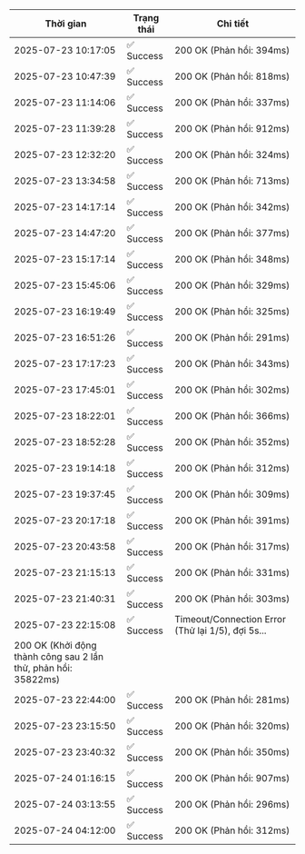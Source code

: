 | Thời gian | Trạng thái | Chi tiết |
|---|---|---|
| 2025-07-23 10:17:05 | ✅ Success | 200 OK (Phản hồi: 394ms) |
| 2025-07-23 10:47:39 | ✅ Success | 200 OK (Phản hồi: 818ms) |
| 2025-07-23 11:14:06 | ✅ Success | 200 OK (Phản hồi: 337ms) |
| 2025-07-23 11:39:28 | ✅ Success | 200 OK (Phản hồi: 912ms) |
| 2025-07-23 12:32:20 | ✅ Success | 200 OK (Phản hồi: 324ms) |
| 2025-07-23 13:34:58 | ✅ Success | 200 OK (Phản hồi: 713ms) |
| 2025-07-23 14:17:14 | ✅ Success | 200 OK (Phản hồi: 342ms) |
| 2025-07-23 14:47:20 | ✅ Success | 200 OK (Phản hồi: 377ms) |
| 2025-07-23 15:17:14 | ✅ Success | 200 OK (Phản hồi: 348ms) |
| 2025-07-23 15:45:06 | ✅ Success | 200 OK (Phản hồi: 329ms) |
| 2025-07-23 16:19:49 | ✅ Success | 200 OK (Phản hồi: 325ms) |
| 2025-07-23 16:51:26 | ✅ Success | 200 OK (Phản hồi: 291ms) |
| 2025-07-23 17:17:23 | ✅ Success | 200 OK (Phản hồi: 343ms) |
| 2025-07-23 17:45:01 | ✅ Success | 200 OK (Phản hồi: 302ms) |
| 2025-07-23 18:22:01 | ✅ Success | 200 OK (Phản hồi: 366ms) |
| 2025-07-23 18:52:28 | ✅ Success | 200 OK (Phản hồi: 352ms) |
| 2025-07-23 19:14:18 | ✅ Success | 200 OK (Phản hồi: 312ms) |
| 2025-07-23 19:37:45 | ✅ Success | 200 OK (Phản hồi: 309ms) |
| 2025-07-23 20:17:18 | ✅ Success | 200 OK (Phản hồi: 391ms) |
| 2025-07-23 20:43:58 | ✅ Success | 200 OK (Phản hồi: 317ms) |
| 2025-07-23 21:15:13 | ✅ Success | 200 OK (Phản hồi: 331ms) |
| 2025-07-23 21:40:31 | ✅ Success | 200 OK (Phản hồi: 303ms) |
| 2025-07-23 22:15:08 | ✅ Success | Timeout/Connection Error (Thử lại 1/5), đợi 5s...
200 OK (Khởi động thành công sau 2 lần thử, phản hồi: 35822ms) |
| 2025-07-23 22:44:00 | ✅ Success | 200 OK (Phản hồi: 281ms) |
| 2025-07-23 23:15:50 | ✅ Success | 200 OK (Phản hồi: 320ms) |
| 2025-07-23 23:40:32 | ✅ Success | 200 OK (Phản hồi: 350ms) |
| 2025-07-24 01:16:15 | ✅ Success | 200 OK (Phản hồi: 907ms) |
| 2025-07-24 03:13:55 | ✅ Success | 200 OK (Phản hồi: 296ms) |
| 2025-07-24 04:12:00 | ✅ Success | 200 OK (Phản hồi: 312ms) |
